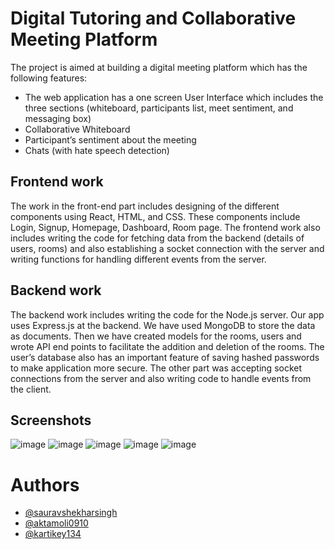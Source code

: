 # Digital Tutoring and Collaborative Meeting Platform

The project is aimed at building a digital meeting platform which has the following features:
 - The web application has a one screen User Interface which includes the three sections (whiteboard, participants list, meet sentiment, and messaging box)
 - Collaborative Whiteboard
 - Participant’s sentiment about the meeting
 - Chats (with hate speech detection)

## Frontend work
The work in the front-end part includes designing of the different components using React, HTML, and CSS. These components include Login, Signup, Homepage, Dashboard, Room page. The frontend work also includes writing the code for fetching data from the backend (details of users, rooms) and also establishing a socket connection with the server and writing functions for handling different events from the server.

## Backend work
The backend work includes writing the code for the Node.js server. Our app uses Express.js at the backend. We have used MongoDB to store the data as documents. Then we have created models for the rooms, users and wrote API end points to facilitate the addition and deletion of the rooms. The user’s database also has an important feature of saving hashed passwords to make application more secure. The other part was accepting socket connections from the server and also writing code to handle events from the client.

## Screenshots
![image](https://user-images.githubusercontent.com/62594900/155007213-8f8901d2-4c29-44a1-8150-6eb26a92e657.png)
![image](https://user-images.githubusercontent.com/62594900/155007227-9806a967-ef0c-4469-bd4b-86294811a61d.png)
![image](https://user-images.githubusercontent.com/62594900/155007239-6ff8e1e4-409e-4dbd-a71e-21c8ee347899.png)
![image](https://user-images.githubusercontent.com/62594900/155007249-2016c9fb-9ca9-410c-bf4a-ff3ff1ec76cb.png)
![image](https://user-images.githubusercontent.com/62594900/155007254-531d6a11-971d-4956-b83c-88811807be3b.png)

# Authors
- [@sauravshekharsingh](https://www.github.com/sauravshekharsingh)
- [@aktamoli0910](https://github.com/aktamoli0910)
- [@kartikey134](https://github.com/kartikey134)

